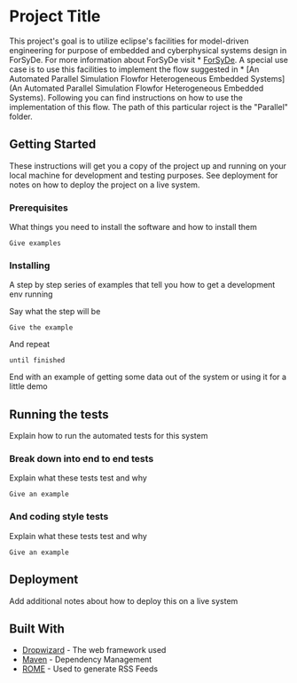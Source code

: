 # Project Title

This project's goal is to utilize eclipse's facilities for model-driven engineering for purpose of embedded and cyberphysical systems design in ForSyDe. For more information about ForSyDe visit * [ForSyDe](https://forsyde.github.io/). A special use case is to use this facilities to implement the flow suggested in * [An Automated Parallel Simulation Flowfor Heterogeneous Embedded Systems](An Automated Parallel Simulation Flowfor Heterogeneous Embedded Systems). Following you can find instructions on how to use the implementation of this flow. The path of this particular roject is the "Parallel" folder.

## Getting Started

These instructions will get you a copy of the project up and running on your local machine for development and testing purposes. See deployment for notes on how to deploy the project on a live system.

### Prerequisites

What things you need to install the software and how to install them

```
Give examples
```

### Installing

A step by step series of examples that tell you how to get a development env running

Say what the step will be

```
Give the example
```

And repeat

```
until finished
```

End with an example of getting some data out of the system or using it for a little demo

## Running the tests

Explain how to run the automated tests for this system

### Break down into end to end tests

Explain what these tests test and why

```
Give an example
```

### And coding style tests

Explain what these tests test and why

```
Give an example
```

## Deployment

Add additional notes about how to deploy this on a live system

## Built With

* [Dropwizard](http://www.dropwizard.io/1.0.2/docs/) - The web framework used
* [Maven](https://maven.apache.org/) - Dependency Management
* [ROME](https://rometools.github.io/rome/) - Used to generate RSS Feeds

